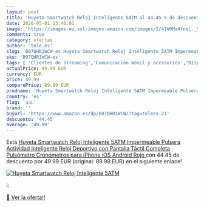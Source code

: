 ```yaml
---
layout: post
title: 'Huyeta Smartwatch Reloj Inteligente 5ATM al 44.45 % de descuento'
date: 2020-05-01 13:40:01
image: 'https://images-eu.ssl-images-amazon.com/images/I/41W0Ma4fneL._SL400_.jpg'
comments: true
category: ofertas
author: 'tole.es'
slug: 'B07QHR1WCW-es Huyeta Smartwatch Reloj Inteligente 5ATM Impermeable...'
sku: 'B07QHR1WCW-es'
tags: [ 'Clientes de streaming','Comunicación móvil y accesorios','Dispositivos para el streaming','Electrónica','Equipos de audio y Hi-Fi','Informática','Móviles','Móviles y smartphones libres','Smartwatches','Tablets','Tecnología para vestir','android', ]
actualPrice: 49.99 EUR
currency: EUR
price: 49.99
comparePrice: 89.99 EUR
prodname: 'Huyeta Smartwatch Reloj Inteligente 5ATM Impermeable Pulsera Actividad Inteligente Reloj Deportivo con Pantalla Táctil Completa Pulsómetro Cronómetros para iPhone iOS Android  Rojo '
country: 'es'
flag: '🇪🇸'
brand: ''
buyurl: 'https://www.amazon.es/dp/B07QHR1WCW/?tag=tolees-21'
descuento: '44.45'
average: '49.99'
---
```


Está [Huyeta Smartwatch Reloj Inteligente 5ATM Impermeable Pulsera Actividad Inteligente Reloj Deportivo con Pantalla Táctil Completa Pulsómetro Cronómetros para iPhone iOS Android  Rojo ](https://www.amazon.es/dp/B07QHR1WCW/?tag=tolees-21) con 44.45 de descuento por 49.99 EUR (original: 89.99 EUR) en el siguiente enlace!

[![Huyeta Smartwatch Reloj Inteligente 5ATM](https://images-eu.ssl-images-amazon.com/images/I/41W0Ma4fneL._SL400_.jpg)](https://www.amazon.es/dp/B07QHR1WCW/?tag=tolees-21)

ℹ️:


[🛒 Ver la oferta!!](https://www.amazon.es/dp/B07QHR1WCW/?tag=tolees-21)
